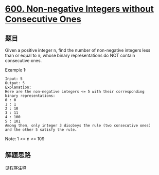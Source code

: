 # [600. Non-negative Integers without Consecutive Ones](https://leetcode-cn.com/problems/non-negative-integers-without-consecutive-ones/)

## 题目

Given a positive integer n, find the number of non-negative integers less than or equal to n, whose binary representations do NOT contain consecutive ones.

Example 1:

```text
Input: 5
Output: 5
Explanation:
Here are the non-negative integers <= 5 with their corresponding binary representations:
0 : 0
1 : 1
2 : 10
3 : 11
4 : 100
5 : 101
Among them, only integer 3 disobeys the rule (two consecutive ones) and the other 5 satisfy the rule.
```

Note:
1 <= n <= 109

## 解题思路

见程序注释

